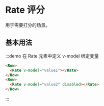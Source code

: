 # Rate 评分

用于需要打分的场景。

## 基本用法

:::demo 在 Rate 元素中定义 v-model 绑定变量

```html
<Row>
  <Rate v-model="value1"></Rate>
</Row>
<Row>
  <Rate v-model="value2" disabled></Rate>
</Row>
```
:::

<script>
  import Row from '@/components/row';
  import Rate from '@/components/rate';

  export default {
    components: {
      Row,
      Rate,
    },
    data() {
      return {
        value1: 1,
        value2: 2,
      };
    },
    methods: {
    },
  };
</script>
